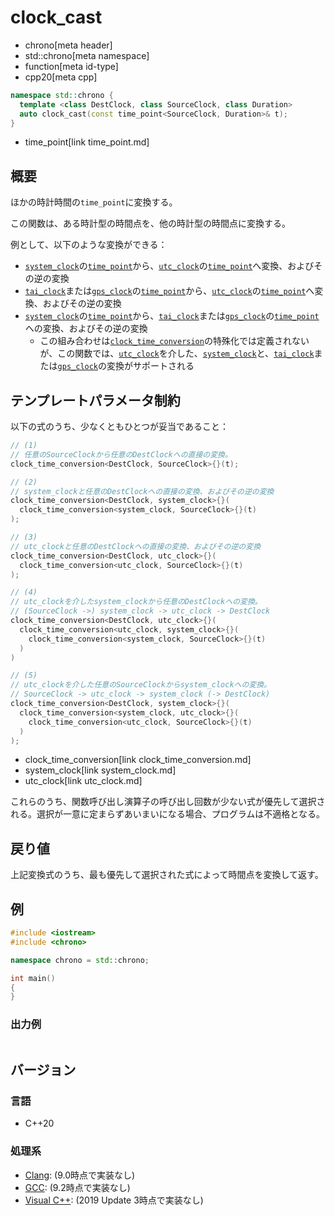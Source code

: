 # clock_cast
* chrono[meta header]
* std::chrono[meta namespace]
* function[meta id-type]
* cpp20[meta cpp]

```cpp
namespace std::chrono {
  template <class DestClock, class SourceClock, class Duration>
  auto clock_cast(const time_point<SourceClock, Duration>& t);
}
```
* time_point[link time_point.md]

## 概要
ほかの時計時間の`time_point`に変換する。

この関数は、ある時計型の時間点を、他の時計型の時間点に変換する。

例として、以下のような変換ができる：

- [`system_clock`](system_clock.md)の[`time_point`](time_point.md)から、[`utc_clock`](utc_clock.md)の[`time_point`](time_point.md)へ変換、およびその逆の変換
- [`tai_clock`](tai_clock.md.nolink)または[`gps_clock`](gps_clock.md.nolink)の[`time_point`](time_point.md)から、[`utc_clock`](utc_clock.md)の[`time_point`](time_point.md)へ変換、およびその逆の変換
- [`system_clock`](system_clock.md)の[`time_point`](time_point.md)から、[`tai_clock`](tai_clock.md.nolink)または[`gps_clock`](gps_clock.md.nolink)の[`time_point`](time_point.md)への変換、およびその逆の変換
    - この組み合わせは[`clock_time_conversion`](clock_time_conversion.md)の特殊化では定義されないが、この関数では、[`utc_clock`](utc_clock.md)を介した、[`system_clock`](system_clock.md)と、[`tai_clock`](tai_clock.md.nolink)または[`gps_clock`](gps_clock.md.nolink)の変換がサポートされる


## テンプレートパラメータ制約
以下の式のうち、少なくともひとつが妥当であること：

```cpp
// (1)
// 任意のSourceClockから任意のDestClockへの直接の変換。
clock_time_conversion<DestClock, SourceClock>{}(t);

// (2)
// system_clockと任意のDestClockへの直接の変換、およびその逆の変換
clock_time_conversion<DestClock, system_clock>{}(
  clock_time_conversion<system_clock, SourceClock>{}(t)
);

// (3)
// utc_clockと任意のDestClockへの直接の変換、およびその逆の変換
clock_time_conversion<DestClock, utc_clock>{}(
  clock_time_conversion<utc_clock, SourceClock>{}(t)
);

// (4)
// utc_clockを介したsystem_clockから任意のDestClockへの変換。
// (SourceClock ->) system_clock -> utc_clock -> DestClock
clock_time_conversion<DestClock, utc_clock>{}(
  clock_time_conversion<utc_clock, system_clock>{}(
    clock_time_conversion<system_clock, SourceClock>{}(t)
  )
)

// (5)
// utc_clockを介した任意のSourceClockからsystem_clockへの変換。
// SourceClock -> utc_clock -> system_clock (-> DestClock)
clock_time_conversion<DestClock, system_clock>{}(
  clock_time_conversion<system_clock, utc_clock>{}(
    clock_time_conversion<utc_clock, SourceClock>{}(t)
  )
);
```
* clock_time_conversion[link clock_time_conversion.md]
* system_clock[link system_clock.md]
* utc_clock[link utc_clock.md]

これらのうち、関数呼び出し演算子の呼び出し回数が少ない式が優先して選択される。選択が一意に定まらずあいまいになる場合、プログラムは不適格となる。


## 戻り値
上記変換式のうち、最も優先して選択された式によって時間点を変換して返す。


## 例
```cpp example
#include <iostream>
#include <chrono>

namespace chrono = std::chrono;

int main()
{
}
```

### 出力例
```
```

## バージョン
### 言語
- C++20

### 処理系
- [Clang](/implementation.md#clang): (9.0時点で実装なし)
- [GCC](/implementation.md#gcc): (9.2時点で実装なし)
- [Visual C++](/implementation.md#visual_cpp): (2019 Update 3時点で実装なし)
